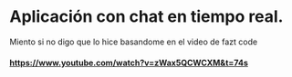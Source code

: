 # Aplicación con chat en tiempo real.

Miento si no digo que lo hice basandome en el video de fazt code

#### https://www.youtube.com/watch?v=zWax5QCWCXM&t=74s
